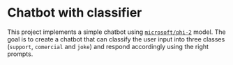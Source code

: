 # Chatbot with classifier

This project implements a simple chatbot using [`microsoft/phi-2`](https://huggingface.co/microsoft/phi-2) model.
The goal is to create a chatbot that can classify the user input into three classes (`support`, `comercial` and `joke`) and respond accordingly using the right prompts.